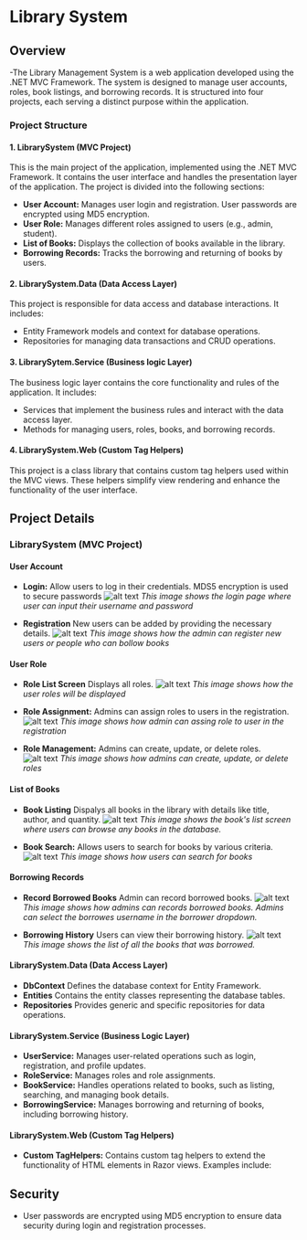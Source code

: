 # Library System
## Overview
-The Library Management System is a web application developed using the .NET MVC Framework. The system is designed to manage user accounts, roles, book listings, and borrowing records. It is structured into four projects, each serving a distinct purpose within the application.

### Project Structure
#### **1. LibrarySystem (MVC Project)**
This is the main project of the application, implemented using the .NET MVC Framework. It contains the user interface and handles the presentation layer of the application. The project is divided into the following sections:

 - **User Account:** Manages user login and registration. User passwords are encrypted using MD5 encryption.
 - **User Role:**  Manages different roles assigned to users (e.g., admin, student).
 - **List of Books:** Displays the collection of books available in the library.
 - **Borrowing Records:** Tracks the borrowing  and returning of books by users.

#### **2. LibrarySystem.Data (Data Access Layer)**
This project is responsible for data access and database interactions. It includes:

 - Entity Framework models and context for database operations.
 - Repositories for managing data transactions and CRUD operations.

#### **3. LibrarySytem.Service (Business logic Layer)**
The business logic layer contains the core functionality and rules of the application. It includes:

 - Services that implement the business rules and interact with the data access layer.
 - Methods for managing users, roles, books, and borrowing records.

#### **4. LibrarySystem.Web (Custom Tag Helpers)**
This project is a class library that contains custom tag helpers used within the MVC views. These helpers simplify view rendering and enhance the functionality of the user interface.

## Project Details
### LibrarySystem (MVC Project)

#### User Account
 - **Login:** Allow users to log in their credentials. MDS5 encryption is used to secure passwords
    ![alt text](https://github.com/jomielenriquez/LibrarySystem/blob/main/Images/Login.png)
    _This image shows the login page where user can input their username and password_

 - **Registration** New users can be added by providing the necessary details.
    ![alt text](https://github.com/jomielenriquez/LibrarySystem/blob/main/Images/Registration.png)
    _This image shows how the admin can register new users or people who can bollow books_

#### User Role
 - **Role List Screen** Displays all roles.
    ![alt text](https://github.com/jomielenriquez/LibrarySystem/blob/main/Images/RoleList.png)
    _This image shows how the user roles will be displayed_

 - **Role Assignment:** Admins can assign roles to users in the registration.
    ![alt text](https://github.com/jomielenriquez/LibrarySystem/blob/main/Images/RoleAssign.png)
    _This image shows how admin can assing role to user in the registration_

 - **Role Management:** Admins can create, update, or delete roles.
    ![alt text](https://github.com/jomielenriquez/LibrarySystem/blob/main/Images/RoleManagement.png)
    _This image shows how admins can create, update, or delete roles_

#### List of Books
 - **Book Listing** Dispalys all books in the library with details like title, author, and quantity.
    ![alt text](https://github.com/jomielenriquez/LibrarySystem/blob/main/Images/BookListing.png)
    _This image shows the book's list screen where users can browse any books in the database._

 - **Book Search:** Allows users to search for books by various criteria.
    ![alt text](https://github.com/jomielenriquez/LibrarySystem/blob/main/Images/BookSearching.png)
    _This image shows how users can search for books_

#### Borrowing Records
 - **Record Borrowed Books** Admin can record borrowed books.
    ![alt text](https://github.com/jomielenriquez/LibrarySystem/blob/main/Images/RecordBorrowedBooks.png)
    _This image shows how admins can records borrowed books. Admins can select the borrowes username in the borrower dropdown._

 - **Borrowing History** Users can view their borrowing history.
    ![alt text](https://github.com/jomielenriquez/LibrarySystem/blob/main/Images/BorrowingHistory.png)
    _This image shows the list of all the books that was borrowed._

#### LibrarySystem.Data (Data Access Layer)
 - **DbContext** Defines the database context for Entity Framework.
 - **Entities** Contains the entity classes representing the database tables.
 - **Repositories** Provides generic and specific repositories for data operations.

#### LibrarySystem.Service (Business Logic Layer)
 - **UserService:** Manages user-related operations such as login, registration, and profile updates.
 - **RoleService:** Manages roles and role assignments.
 - **BookService:** Handles operations related to books, such as listing, searching, and managing book details.
 - **BorrowingService:** Manages borrowing and returning of books, including borrowing history.

#### LibrarySystem.Web (Custom Tag Helpers)
 - **Custom TagHelpers:** Contains custom tag helpers to extend the functionality of HTML elements in Razor views. Examples include:

## Security
 - User passwords are encrypted using MD5 encryption to ensure data security during login and registration processes.